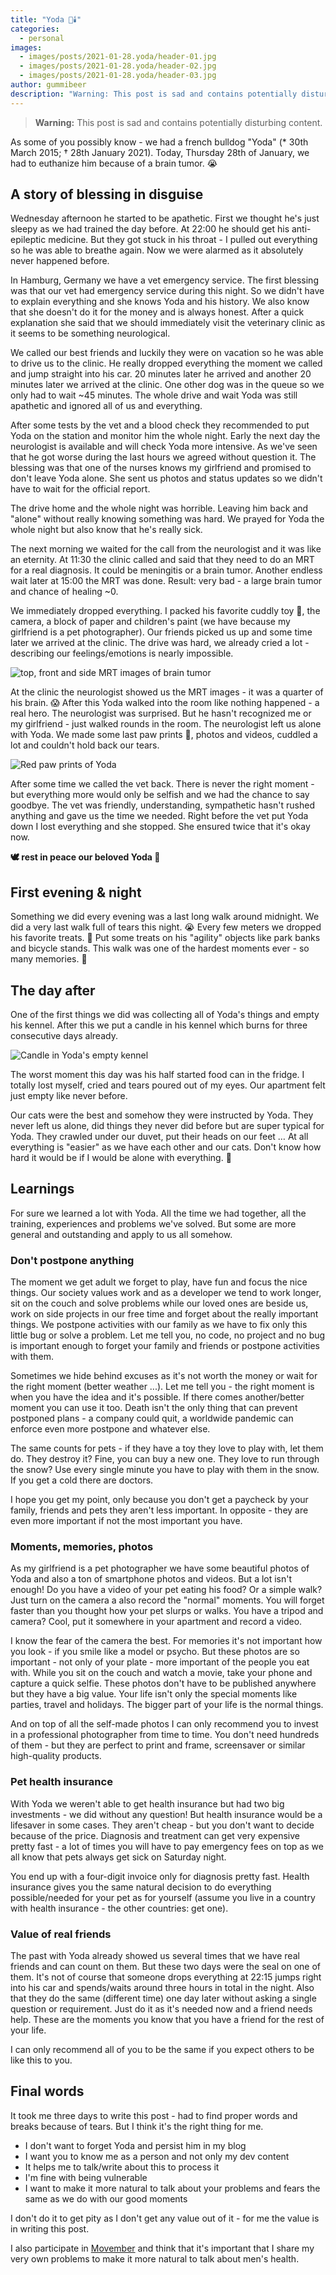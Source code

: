 ```yaml
---
title: "Yoda 🌹🕯️"
categories:
  - personal
images: 
  - images/posts/2021-01-28.yoda/header-01.jpg
  - images/posts/2021-01-28.yoda/header-02.jpg
  - images/posts/2021-01-28.yoda/header-03.jpg
author: gummibeer
description: "Warning: This post is sad and contains potentially disturbing content."
---
```


> **Warning:** This post is sad and contains potentially disturbing content.

As some of you possibly know - we had a french bulldog "Yoda" (* 30th March 2015; † 28th January 2021).
Today, Thursday 28th of January, we had to euthanize him because of a brain tumor. 😭

## A story of blessing in disguise

Wednesday afternoon he started to be apathetic.
First we thought he's just sleepy as we had trained the day before.
At 22:00 he should get his anti-epileptic medicine.
But they got stuck in his throat - I pulled out everything so he was able to breathe again.
Now we were alarmed as it absolutely never happened before.

In Hamburg, Germany we have a vet emergency service.
The first blessing was that our vet had emergency service during this night.
So we didn't have to explain everything and she knows Yoda and his history.
We also know that she doesn't do it for the money and is always honest.
After a quick explanation she said that we should immediately visit the veterinary clinic as it seems to be something neurological.

We called our best friends and luckily they were on vacation so he was able to drive us to the clinic.
He really dropped everything the moment we called and jump straight into his car.
20 minutes later he arrived and another 20 minutes later we arrived at the clinic.
One other dog was in the queue so we only had to wait ~45 minutes.
The whole drive and wait Yoda was still apathetic and ignored all of us and everything.

After some tests by the vet and a blood check they recommended to put Yoda on the station and monitor him the whole night.
Early the next day the neurologist is available and will check Yoda more intensive.
As we've seen that he got worse during the last hours we agreed without question it.
The blessing was that one of the nurses knows my girlfriend and promised to don't leave Yoda alone.
She sent us photos and status updates so we didn't have to wait for the official report.

The drive home and the whole night was horrible.
Leaving him back and "alone" without really knowing something was hard.
We prayed for Yoda the whole night but also know that he's really sick.

The next morning we waited for the call from the neurologist and it was like an eternity.
At 11:30 the clinic called and said that they need to do an MRT for a real diagnosis.
It could be meningitis or a brain tumor.
Another endless wait later at 15:00 the MRT was done.
Result: very bad - a large brain tumor and chance of healing ~0.

We immediately dropped everything.
I packed his favorite cuddly toy 🧸, the camera, a block of paper and children's paint (we have because my girlfriend is a pet photographer).
Our friends picked us up and some time later we arrived at the clinic.
The drive was hard, we already cried a lot - describing our feelings/emotions is nearly impossible.

![top, front and side MRT images of brain tumor](images/posts/2021-01-28.yoda/content-mrt.jpg)

At the clinic the neurologist showed us the MRT images - it was a quarter of his brain. 😱
After this Yoda walked into the room like nothing happened - a real hero.
The neurologist was surprised.
But he hasn't recognized me or my girlfriend - just walked rounds in the room.
The neurologist left us alone with Yoda.
We made some last paw prints 🐾, photos and videos, cuddled a lot and couldn't hold back our tears.

![Red paw prints of Yoda](images/posts/2021-01-28.yoda/content-paw-prints.jpg)

After some time we called the vet back.
There is never the right moment - but everything more would only be selfish and we had the chance to say goodbye.
The vet was friendly, understanding, sympathetic hasn't rushed anything and gave us the time we needed.
Right before the vet put Yoda down I lost everything and she stopped.
She ensured twice that it's okay now.

**🕊️ rest in peace our beloved Yoda 🌈**

## First evening & night

Something we did every evening was a last long walk around midnight.
We did a very last walk full of tears this night. 😭
Every few meters we dropped his favorite treats. 🍬
Put some treats on his "agility" objects like park banks and bicycle stands.
This walk was one of the hardest moments ever - so many memories. 💭

## The day after

One of the first things we did was collecting all of Yoda's things and empty his kennel.
After this we put a candle in his kennel which burns for three consecutive days already.

![Candle in Yoda's empty kennel](images/posts/2021-01-28.yoda/content-candle.jpg)

The worst moment this day was his half started food can in the fridge.
I totally lost myself, cried and tears poured out of my eyes.
Our apartment felt just empty like never before.

Our cats were the best and somehow they were instructed by Yoda.
They never left us alone, did things they never did before but are super typical for Yoda.
They crawled under our duvet, put their heads on our feet …
At all everything is "easier" as we have each other and our cats.
Don't know how hard it would be if I would be alone with everything. 🤯

## Learnings

For sure we learned a lot with Yoda.
All the time we had together, all the training, experiences and problems we've solved.
But some are more general and outstanding and apply to us all somehow.

### Don't postpone anything

The moment we get adult we forget to play, have fun and focus the nice things.
Our society values work and as a developer we tend to work longer, sit on the couch and solve problems while our loved ones are beside us, work on side projects in our free time and forget about the really important things.
We postpone activities with our family as we have to fix only this little bug or solve a problem.
Let me tell you, no code, no project and no bug is important enough to forget your family and friends or postpone activities with them.

Sometimes we hide behind excuses as it's not worth the money or wait for the right moment (better weather ...).
Let me tell you - the right moment is when you have the idea and it's possible.
If there comes another/better moment you can use it too.
Death isn't the only thing that can prevent postponed plans - a company could quit, a worldwide pandemic can enforce even more postpone and whatever else.

The same counts for pets - if they have a toy they love to play with, let them do.
They destroy it? Fine, you can buy a new one.
They love to run through the snow? Use every single minute you have to play with them in the snow. If you get a cold there are doctors.

I hope you get my point, only because you don't get a paycheck by your family, friends and pets they aren't less important.
In opposite - they are even more important if not the most important you have.

### Moments, memories, photos

As my girlfriend is a pet photographer we have some beautiful photos of Yoda and also a ton of smartphone photos and videos.
But a lot isn't enough!
Do you have a video of your pet eating his food? Or a simple walk?
Just turn on the camera a also record the "normal" moments.
You will forget faster than you thought how your pet slurps or walks.
You have a tripod and camera? Cool, put it somewhere in your apartment and record a video.

I know the fear of the camera the best.
For memories it's not important how you look - if you smile like a model or psycho.
But these photos are so important - not only of your plate - more important of the people you eat with.
While you sit on the couch and watch a movie, take your phone and capture a quick selfie.
These photos don't have to be published anywhere but they have a big value.
Your life isn't only the special moments like parties, travel and holidays.
The bigger part of your life is the normal things.

And on top of all the self-made photos I can only recommend you to invest in a professional photographer from time to time.
You don't need hundreds of them - but they are perfect to print and frame, screensaver or similar high-quality products.

### Pet health insurance

With Yoda we weren't able to get health insurance but had two big investments - we did without any question!
But health insurance would be a lifesaver in some cases.
They aren't cheap - but you don't want to decide because of the price.
Diagnosis and treatment can get very expensive pretty fast - a lot of times you will have to pay emergency fees on top as we all know that pets always get sick on Saturday night.

You end up with a four-digit invoice only for diagnosis pretty fast.
Health insurance gives you the same natural decision to do everything possible/needed for your pet as for yourself (assume you live in a country with health insurance - the other countries: get one).

### Value of real friends

The past with Yoda already showed us several times that we have real friends and can count on them.
But these two days were the seal on one of them.
It's not of course that someone drops everything at 22:15 jumps right into his car and spends/waits around three hours in total in the night.
Also that they do the same (different time) one day later without asking a single question or requirement.
Just do it as it's needed now and a friend needs help.
These are the moments you know that you have a friend for the rest of your life.

I can only recommend all of you to be the same if you expect others to be like this to you.

## Final words

It took me three days to write this post - had to find proper words and breaks because of tears.
But I think it's the right thing for me.

* I don't want to forget Yoda and persist him in my blog
* I want you to know me as a person and not only my dev content
* It helps me to talk/write about this to process it
* I'm fine with being vulnerable
* I want to make it more natural to talk about your problems and fears the same as we do with our good moments

I don't do it to get pity as I don't get any value out of it - for me the value is in writing this post.

I also participate in [Movember](https://movember.com/) and think that it's important that I share my very own problems to make it more natural to talk about men's health.
